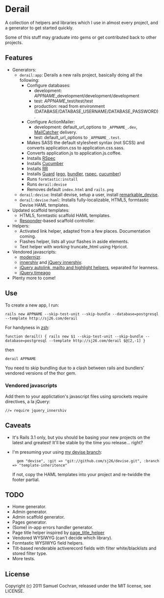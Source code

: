 # Derail

A collection of helpers and libraries which I use in almost every project, and a generator to get started quickly.

Some of this stuff may graduate into gems or get contributed back to other projects.

## Features

* Generators:
  * `derail:app`: Derails a new rails project, basically doing all the following:
    * Configure databases:
      * development: _APPNAME_\_development/development/development
      * test: _APPNAME_\_test/test/test
      * production: read from environment (DATABASE/DATABASE\_USERNAME/DATABASE\_PASSWORD).
    * Configure ActionMailer:
      * development: default\_url\_options to `_APPNAME_.dev`, [MailCatcher](https://github.com/sj26/mailcatcher) delivery.
      * test: default\_url\_options to `_APPNAME_.test`.
    * Makes SASS the default stylesheet syntax (not SCSS) and converts application.css to application.css.sass.
    * Converts application.js to application.js.coffee.
    * Installs [RSpec](http://rspec.info/)
    * Installs [Cucumber](http://cukes.info/)
    * Installs [RR](https://github.com/btakita/rr)
    * Installs [Guard](https://github.com/guard/guard) ([ego](https://github.com/guard/guard-ego), [bundler](https://github.com/guard/guard-bundler), [rspec](https://github.com/guard/guard-rspec), [cucumber](https://github.com/guard/guard-cucumber))
    * Runs `formtastic:install`
    * Runs `derail:devise`
    * Removes default `index.html` and `rails.png`
  * `derail:devise`: Install devise, setup a user, install [remarkable_devise](https://github.com/sj26/remarkable_devise).
  * `derail:devise:haml`: Installs fully-localizable, HTML5, formtastic Devise HAML templates.
* Updated scaffold templates:
  * HTML5, formtastic scaffold HAML templates.
  * [Responder](https://github.com/rails/rails/tree/3-1-stable/actionpack/lib/action_controller/metal/responder.rb)-based scaffold controller.
* Helpers:
  * Activated link helper, adapted from a few places. Documentation coming.
  * Flashes helper, lists all your flashes in aside elements.
  * Text helper with *working* truncate\_html using Hpricot.
* Vendored javascripts:
  * [modernizr](http://www.modernizr.com/).
  * [innershiv](http://jdbartlett.com/innershiv/) and [jQuery innershiv](http://tomcoote.co.uk/javascript/ajax-html5-in-ie/).
  * [jQuery autolink, mailto and highlight helpers](http://kawika.org/jquery/index.php?section=autolink), separated for leanness.
  * [jQuery.timeago](http://timeago.yarp.com/)
* Plenty more to come!

## Use

To create a new app, I run:

    rails new APPNAME --skip-test-unit --skip-bundle --database=postgresql --template http://sj26.com/derail

For handyness in [zsh](http://zsh.org):

    function derail() { rails new $1 --skip-test-unit --skip-bundle --database=postgresql --template http://sj26.com/derail $@[2,-1] }

then

    derail APPNAME

You need to skip bundling due to a clash between rails and bundlers' vendored versions of the thor gem.

### Vendored javascripts

Add them to your applictation's javascript files using sprockets require directives, a la jQuery:

    //= require jquery_innershiv

## Caveats

* It's Rails 3.1 only, but you should be basing your new projects on the latest and greatest! It'll be stable by the time you release... right?
* I'm presuming your using [my devise branch](https://github.com/sj26/devise/tree/template-inheritence):

        gem "devise", :git => "git://github.com/sj26/devise.git", :branch => "template-inheritence"

  If not, copy the HAML templates into your project and re-twiddle the footer partial.

## TODO

* Home generator.
* Admin generator.
* Admin scaffold generator.
* Pages generator.
* (Some) in-app errors handler generator.
* Page title helper inspired by [page\_title\_helper](https://github.com/lwe/page_title_helper)
* Vendored WYSIWYG (can't decide which library).
* Formtastic WYSIWYG field helpers.
* Tilt-based renderable activerecord fields with filter white/blacklists and stored filter type.
* More tests.

## License

Copyright (c) 2011 Samuel Cochran, released under the MIT license, see LICENSE.
